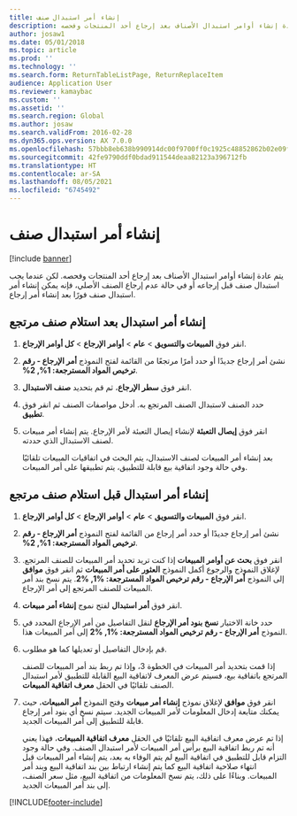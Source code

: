 ```yaml
---
title: إنشاء أمر استبدال صنف
description: يتم عادة إنشاء أوامر استبدال الأصناف بعد إرجاع أحد المنتجات وفحصه.
author: josaw1
ms.date: 05/01/2018
ms.topic: article
ms.prod: ''
ms.technology: ''
ms.search.form: ReturnTableListPage, ReturnReplaceItem
audience: Application User
ms.reviewer: kamaybac
ms.custom: ''
ms.assetid: ''
ms.search.region: Global
ms.author: josaw
ms.search.validFrom: 2016-02-28
ms.dyn365.ops.version: AX 7.0.0
ms.openlocfilehash: 57bbb8eb638b990914dc00f9700ff0c1925c48852862b02e09f3f26415d3e347
ms.sourcegitcommit: 42fe9790ddf0bdad911544deaa82123a396712fb
ms.translationtype: HT
ms.contentlocale: ar-SA
ms.lasthandoff: 08/05/2021
ms.locfileid: "6745492"
---
```

# <a name="create-an-item-replacement-order"></a>إنشاء أمر استبدال صنف 

[!include [banner](../includes/banner.md)]


يتم عادة إنشاء أوامر استبدال الأصناف بعد إرجاع أحد المنتجات وفحصه. لكن عندما يجب استبدال صنف قبل إرجاعه أو في حالة عدم إرجاع الصنف الأصلي، فإنه يمكن إنشاء أمر استبدال صنف فورًا بعد إنشاء أمر إرجاع.

## <a name="create-a-replacement-order-after-you-receive-an-item-that-is-returned"></a>إنشاء أمر استبدال بعد استلام صنف مرتجع

1.  انقر فوق **المبيعات والتسويق** \> **عام** \> **أوامر الإرجاع** \> **كل أوامر الإرجاع**.

2.  نشئ أمر إرجاع جديدًا أو حدد أمرًا مرتجعًا من القائمة لفتح النموذج **أمر الإرجاع - ‏‫رقم ترخيص المواد المسترجعة‬: %1, %2**.

3.  انقر فوق **سطر الإرجاع**، ثم قم بتحديد **صنف الاستبدال**.

4.  حدد الصنف لاستبدال الصنف المرتجع به. أدخل مواصفات الصنف ثم انقر فوق **تطبيق**.

5.  انقر فوق **إيصال التعبئة** لإنشاء إيصال التعبئة لأمر الإرجاع. يتم إنشاء أمر مبيعات لصنف الاستبدال الذي حددته.
    
    بعد إنشاء أمر المبيعات لصنف الاستبدال، يتم البحث في اتفاقيات المبيعات تلقائيًا وفي حالة وجود اتفاقية بيع قابلة للتطبيق، يتم تطبيقها على أمر المبيعات.

## <a name="create-a-replacement-order-before-you-receive-an-item-that-will-be-returned"></a>إنشاء أمر استبدال قبل استلام صنف مرتجع

1.  انقر فوق **المبيعات والتسويق** \> **عام** \> **أوامر الإرجاع** \> **كل أوامر الإرجاع**.

2.  نشئ أمر إرجاع جديدًا أو حدد أمر إرجاع من القائمة لفتح النموذج **أمر الإرجاع - ‏‫رقم ترخيص المواد المسترجعة‬: %1, %2**.

3.  انقر فوق **بحث عن أوامر المبيعات** إذا كنت تريد تحديد أمر المبيعات للصنف المرتجع. أكمل النموذج **العثور على أمر المبيعات** ثم انقر فوق **موافق‏‎** لإغلاق النموذج والرجوع إلى النموذج **أمر الإرجاع - رقم ترخيص المواد المسترجعة: %1, %2**. يتم نسخ بند أمر المبيعات للصنف المرتجع إلى أمر الإرجاع.

4.  انقر فوق **أمر استبدال** لفتح نموج **إنشاء أمر مبيعات**.

5.  حدد خانة الاختيار **نسخ بنود أمر الإرجاع** لنقل التفاصيل من أمر الإرجاع المحدد في النموذج **أمر الإرجاع - رقم ترخيص المواد المسترجعة: %1, %2** إلى أمر المبيعات هذا.

6.  قم بإدخال التفاصيل أو تعديلها كما هو مطلوب.
    
    إذا قمت بتحديد أمر المبيعات في الخطوة 3، وإذا تم ربط بند أمر المبيعات للصنف المرتجع باتفاقية بيع، فسيتم عرض المعرف لاتفاقية البيع القابلة للتطبيق لأمر استبدال الصنف تلقائيًا في الحقل **معرف اتفاقية المبيعات**.

7.  انقر فوق **موافق** لإغلاق نموذج **إنشاء أمر مبيعات** وفتح النموذج **أمر المبيعات**، حيث يمكنك متابعة إدخال المعلومات لأمر المبيعات الجديد. سيتم نسخ أي بنود أمر إرجاع قابلة للتطبيق إلى أمر المبيعات الجديد. 
    
    إذا تم عرض معرف اتفاقية البيع تلقائيًا في الحقل **معرف اتفاقية المبيعات**، فهذا يعني أنه تم ربط اتفاقية البيع برأس أمر المبيعات لأمر استبدال الصنف. وفي حالة وجود التزام قابل للتطبيق في اتفاقية البيع لم يتم الوفاء به بعد، يتم إنشاء أمر المبيعات قبل انتهاء صلاحية اتفاقية البيع كما يتم إنشاء ارتباط بين بند اتفاقية البيع وبند أمر المبيعات. وبناءًا على ذلك، يتم نسخ المعلومات من اتفاقية البيع، مثل سعر الصنف، إلى بند أمر المبيعات الجديد. 
  




[!INCLUDE[footer-include](../../includes/footer-banner.md)]